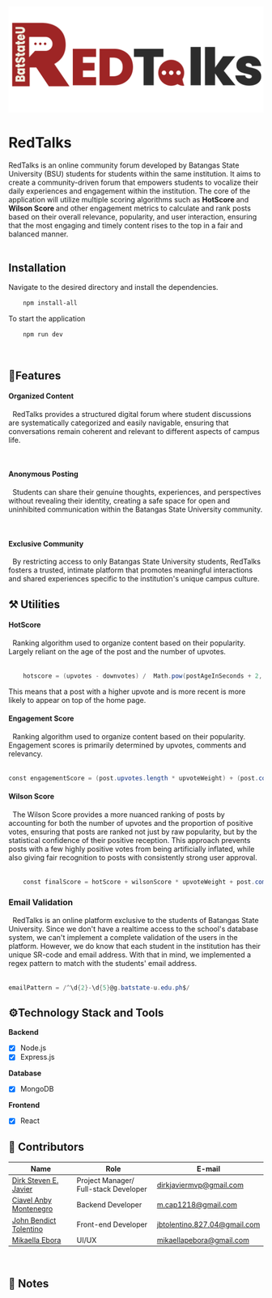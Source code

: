 <p align="center">
  <img src="Redtalks_logo.png" style="width:auto; height:300;" alt="LogoInsert">
</p>





# RedTalks 


RedTalks is an online community forum developed by Batangas State University (BSU) students for students within the same institution. It aims to create a community-driven forum that empowers students to vocalize their daily experiences and engagement within the institution. The core of the application will utilize multiple scoring algorithms such as <b> HotScore </b> and <b>Wilson Score </b> and other engagement metrics to calculate and rank posts based on their overall relevance, popularity, and user interaction, ensuring that the most engaging and timely content rises to the top in a fair and balanced manner.	
<br>

## Installation

Navigate to the desired directory and install the dependencies. 


``` powershell
    npm install-all
``` 

To start the application 

``` powershell
    npm run dev
```

<br>


## 🎯Features 




#### Organized Content 

&nbsp; RedTalks provides a structured digital forum where student discussions are systematically categorized and easily navigable, ensuring that conversations remain coherent and relevant to different aspects of campus life.

<br>


#### Anonymous Posting

&nbsp; Students can share their genuine thoughts, experiences, and perspectives without revealing their identity, creating a safe space for open and uninhibited communication within the Batangas State University community.  

<br>


#### Exclusive Community

&nbsp; By restricting access to only Batangas State University students, RedTalks fosters a trusted, intimate platform that promotes meaningful interactions and shared experiences specific to the institution's unique campus culture.



## ⚒️ Utilities



#### HotScore 

&nbsp; Ranking algorithm used to organize content based on their popularity. Largely reliant on the age of the post and the number of upvotes. 


``` powershell

    hotscore = (upvotes - downvotes) /  Math.pow(postAgeInSeconds + 2, 1.5)

```

This means that a post with a higher upvote and is more recent is more likely to appear on top of the home page. 


#### Engagement Score 

&nbsp; Ranking algorithm used to organize content based on their popularity. Engagement scores is primarily determined by upvotes, comments and relevancy. 

``` powershell

const engagementScore = (post.upvotes.length * upvoteWeight) + (post.comments.length * commentWeight);

```




#### Wilson Score

&nbsp;  The Wilson Score provides a more nuanced ranking of posts by accounting for both the number of upvotes and the proportion of positive votes, ensuring that posts are ranked not just by raw popularity, but by the statistical confidence of their positive reception. This approach prevents posts with a few highly positive votes from being artificially inflated, while also giving fair recognition to posts with consistently strong user approval.

``` powershell

    const finalScore = hotScore + wilsonScore * upvoteWeight + post.comments.length * commentWeight + recencyScore;

```







### Email Validation

&nbsp; RedTalks is an online platform exclusive to the students of Batangas State University. Since we don't have a realtime access to the school's database system, we can't implement a complete validation of the users in the platform. However, we do know that each student in the institution has their unique SR-code and email address. With that in mind, we implemented a regex pattern to match with the students' email address. 


``` powershell

emailPattern = /^\d{2}-\d{5}@g.batstate-u.edu.ph$/


```


## ⚙️Technology Stack and Tools

<b>Backend </b> <br>

- [x] Node.js <br>
- [x] Express.js <br>

<b> Database </b> </br>


- [x] MongoDB

<b>Frontend </b>

- [x] React



## 👷‍ Contributors<br>

| Name | Role | E-mail |
| --- | --- | --- |
| <a href = "https://github.com/DirkSteven">Dirk Steven E. Javier</a> | Project Manager/ Full-stack Developer | dirkjaviermvp@gmail.com | Allonsy -Discord |
| <a href = "https://github.com/LanceAndrei04">Ciavel Anby Montenegro </a>|  Backend Developer  | m.cap1218@gmail.com |
| <a href = "https://github.com/AeronEvangelista">John Bendict Tolentino </a>| Front-end Developer | jbtolentino.827.04@gmail.com |
| <a href = "https://github.com/mikaebora">Mikaella Ebora </a>| UI/UX | mikaellapebora@gmail.com |



<br>


##  <a id = "notes"> 📝 Notes </a><br>
<!-- [1] *** INSERT NOTE ***










